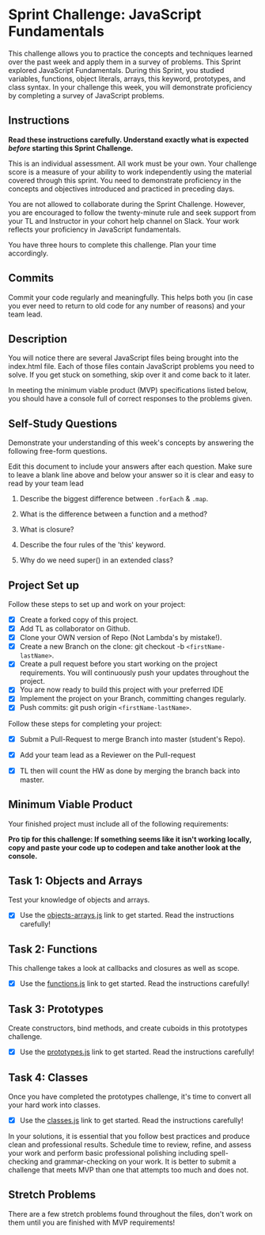 # Sprint Challenge: JavaScript Fundamentals

This challenge allows you to practice the concepts and techniques learned over the past week and apply them in a survey of problems. This Sprint explored JavaScript Fundamentals. During this Sprint, you studied variables, functions, object literals, arrays, this keyword, prototypes, and class syntax. In your challenge this week, you will demonstrate proficiency by completing a survey of JavaScript problems.

## Instructions

**Read these instructions carefully. Understand exactly what is expected _before_ starting this Sprint Challenge.**

This is an individual assessment. All work must be your own. Your challenge score is a measure of your ability to work independently using the material covered through this sprint. You need to demonstrate proficiency in the concepts and objectives introduced and practiced in preceding days.

You are not allowed to collaborate during the Sprint Challenge. However, you are encouraged to follow the twenty-minute rule and seek support from your TL and Instructor in your cohort help channel on Slack. Your work reflects your proficiency in JavaScript fundamentals.

You have three hours to complete this challenge. Plan your time accordingly.

## Commits

Commit your code regularly and meaningfully. This helps both you (in case you ever need to return to old code for any number of reasons) and your team lead.

## Description

You will notice there are several JavaScript files being brought into the index.html file.  Each of those files contain JavaScript problems you need to solve.  If you get stuck on something, skip over it and come back to it later.

In meeting the minimum viable product (MVP) specifications listed below, you should have a console full of correct responses to the problems given.

## Self-Study Questions

Demonstrate your understanding of this week's concepts by answering the following free-form questions.

Edit this document to include your answers after each question. Make sure to leave a blank line above and below your answer so it is clear and easy to read by your team lead

1. Describe the biggest difference between `.forEach` & `.map`.

<!-- forEach() - executes a provided function once for each array element
map() - creates a new array with the results of calling a provided function on every element in the calling array -->

2. What is the difference between a function and a method?

<!-- they are both functions, but a method is a function that belongs to an object -->

3. What is closure?

<!-- its a combination of a function bundled together (enclosed) with references to its surrounding state (the lexical environment) -->

4. Describe the four rules of the 'this' keyword.

    <!-- 1. is the function called by new
    2. is the function called by cal(), apply(), or bind()
    3. is the function called as a method, obj.func()
    4. is the function called in teh global scope -->

5. Why do we need super() in an extended class?
<!-- 
the super keyword is used as a "function" which calls the parent class with the parameters passed to its child class. This is a key step to be carried out in order to make sure that the child class is an instance of the parent class. The super keyword here is userd to call the methods of the parent class explicitly -->

## Project Set up

Follow these steps to set up and work on your project:

- [x] Create a forked copy of this project.
- [x] Add TL as collaborator on Github.
- [x] Clone your OWN version of Repo (Not Lambda's by mistake!).
- [x] Create a new Branch on the clone: git checkout -b `<firstName-lastName>`.
- [x] Create a pull request before you start working on the project requirements.  You will continuously push your updates throughout the project.
- [x] You are now ready to build this project with your preferred IDE
- [x] Implement the project on your Branch, committing changes regularly.
- [x] Push commits: git push origin `<firstName-lastName>`.

Follow these steps for completing your project:

- [x] Submit a Pull-Request to merge <firstName-lastName> Branch into master (student's  Repo).
- [x] Add your team lead as a Reviewer on the Pull-request
- [x] TL then will count the HW as done by  merging the branch back into master.


## Minimum Viable Product

Your finished project must include all of the following requirements:

**Pro tip for this challenge: If something seems like it isn't working locally, copy and paste your code up to codepen and take another look at the console.**

## Task 1: Objects and Arrays
Test your knowledge of objects and arrays. 
* [x] Use the [objects-arrays.js](challenges/objects-arrays.js) link to get started.  Read the instructions carefully!

## Task 2: Functions
This challenge takes a look at callbacks and closures as well as scope. 
* [x] Use the [functions.js](challenges/functions.js) link to get started. Read the instructions carefully!

## Task 3: Prototypes
Create constructors, bind methods, and create cuboids in this prototypes challenge.
* [x] Use the [prototypes.js](challenges/prototypes.js) link to get started. Read the instructions carefully!

## Task 4: Classes
Once you have completed the prototypes challenge, it's time to convert all your hard work into classes.
* [x] Use the [classes.js](challenges/classes.js) link to get started. Read the instructions carefully!

In your solutions, it is essential that you follow best practices and produce clean and professional results. Schedule time to review, refine, and assess your work and perform basic professional polishing including spell-checking and grammar-checking on your work. It is better to submit a challenge that meets MVP than one that attempts too much and does not.

## Stretch Problems

There are a few stretch problems found throughout the files, don't work on them until you are finished with MVP requirements!
